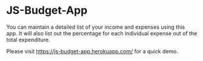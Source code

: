 # JS-Budget-App

You can maintain a detailed list of your income and expenses using this app. It will also list out the percentage for each individual expense out of the total expenditure.


Please visit https://js-budget-app.herokuapp.com/ for a quick demo.
